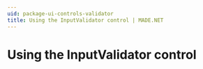 ```yaml
---
uid: package-ui-controls-validator
title: Using the InputValidator control | MADE.NET
---
```


# Using the InputValidator control

